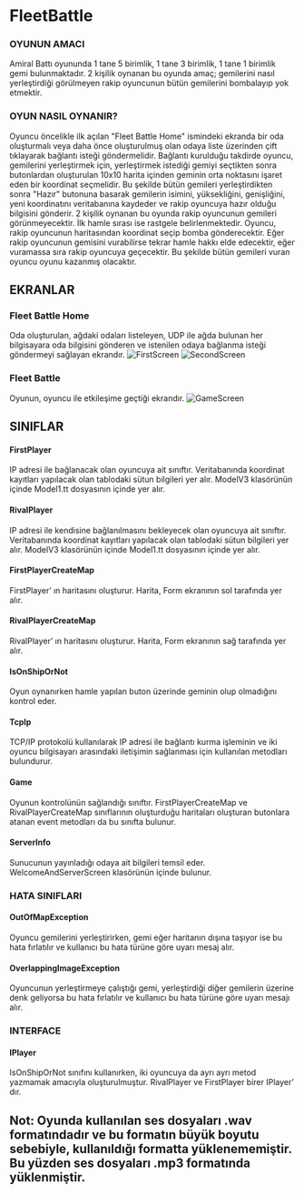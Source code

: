 # FleetBattle 
### OYUNUN AMACI

Amiral Battı oyununda 1 tane 5 birimlik, 1 tane 3 birimlik, 1 tane 1 birimlik gemi bulunmaktadır. 2 kişilik oynanan bu oyunda amaç;  gemilerini nasıl yerleştirdiği görülmeyen rakip oyuncunun bütün gemilerini bombalayıp yok etmektir.

### OYUN NASIL OYNANIR?
Oyuncu öncelikle ilk açılan "Fleet Battle Home" ismindeki ekranda bir oda oluşturmalı veya daha önce oluşturulmuş olan odaya liste üzerinden çift tıklayarak bağlantı isteği göndermelidir. Bağlantı kurulduğu takdirde oyuncu, gemilerini yerleştirmek için, yerleştirmek istediği gemiyi seçtikten sonra butonlardan oluşturulan 10x10 harita içinden geminin orta noktasını işaret eden bir koordinat seçmelidir. Bu şekilde bütün gemileri yerleştirdikten sonra "Hazır" butonuna basarak gemilerin isimini, yüksekliğini, genişliğini, yeni koordinatını veritabanına kaydeder ve rakip oyuncuya hazır olduğu bilgisini gönderir. 2 kişilik oynanan bu oyunda rakip oyuncunun gemileri  görünmeyecektir. İlk hamle sırası ise rastgele belirlenmektedir. Oyuncu, rakip oyuncunun haritasından koordinat seçip bomba gönderecektir. Eğer rakip oyuncunun gemisini vurabilirse tekrar hamle hakkı elde edecektir, eğer vuramassa sıra rakip oyuncuya geçecektir. Bu şekilde bütün gemileri vuran oyuncu oyunu kazanmış olacaktır.
## EKRANLAR
### Fleet Battle Home
Oda oluşturulan, ağdaki odaları listeleyen, UDP ile ağda bulunan her bilgisayara oda bilgisini gönderen ve istenilen odaya bağlanma isteği göndermeyi sağlayan ekrandır.
![FirstScreen](https://user-images.githubusercontent.com/56110811/186230742-d32c0e37-14bf-47b6-9f16-1c44c01f4a58.PNG)
![SecondScreen](https://user-images.githubusercontent.com/56110811/186230948-fdbdce0c-6168-41d9-8ad9-08f8b0d48f20.PNG)

### Fleet Battle 
Oyunun, oyuncu ile etkileşime geçtiği ekrandır.
![GameScreen](https://user-images.githubusercontent.com/56110811/186231021-e5ec61de-ef13-4afa-814d-c0dc8348f58a.PNG)

## SINIFLAR
#### FirstPlayer
IP adresi ile bağlanacak olan oyuncuya ait sınıftır. Veritabanında koordinat kayıtları yapılacak olan tablodaki sütun bilgileri yer alır. ModelV3 klasörünün içinde Model1.tt dosyasının içinde yer alır.

#### RivalPlayer
IP adresi ile  kendisine bağlanılmasını bekleyecek olan oyuncuya ait sınıftır. Veritabanında koordinat kayıtları yapılacak olan tablodaki sütun bilgileri yer alır. ModelV3 klasörünün içinde Model1.tt dosyasının içinde yer alır.

#### FirstPlayerCreateMap
FirstPlayer’ ın haritasını oluşturur. Harita, Form ekranının sol tarafında yer alır.
#### RivalPlayerCreateMap
RivalPlayer’ ın haritasını oluşturur. Harita, Form ekranının sağ tarafında yer alır.
#### IsOnShipOrNot
Oyun oynanırken hamle yapılan buton üzerinde geminin olup olmadığını kontrol eder.
#### TcpIp
TCP/IP protokolü kullanılarak IP adresi ile bağlantı kurma işleminin ve iki oyuncu bilgisayarı arasındaki iletişimin sağlanması için kullanılan metodları bulundurur.
#### Game
Oyunun kontrolünün sağlandığı sınıftır. FirstPlayerCreateMap ve RivalPlayerCreateMap sınıflarının oluşturduğu haritaları oluşturan butonlara atanan event metodları da bu sınıfta bulunur. 
#### ServerInfo
Sunucunun yayınladığı odaya ait bilgileri temsil eder. WelcomeAndServerScreen klasörünün içinde bulunur.

### HATA SINIFLARI
#### OutOfMapException
Oyuncu gemilerini yerleştirirken, gemi eğer haritanın dışına taşıyor ise bu hata fırlatılır ve kullanıcı bu hata türüne göre uyarı mesaj alır.
#### OverlappingImageException
Oyuncunun yerleştirmeye çalıştığı gemi, yerleştirdiği diğer gemilerin üzerine denk geliyorsa bu hata fırlatılır ve kullanıcı bu hata türüne göre uyarı mesajı alır.

### INTERFACE
#### IPlayer
IsOnShipOrNot sınıfını kullanırken, iki oyuncuya da ayrı ayrı metod yazmamak amacıyla oluşturulmuştur. RivalPlayer ve FirstPlayer birer IPlayer’ dır.

## Not: Oyunda kullanılan ses dosyaları .wav formatındadır ve bu formatın büyük boyutu sebebiyle, kullanıldığı formatta yüklenememiştir. Bu yüzden ses dosyaları .mp3 formatında yüklenmiştir.
